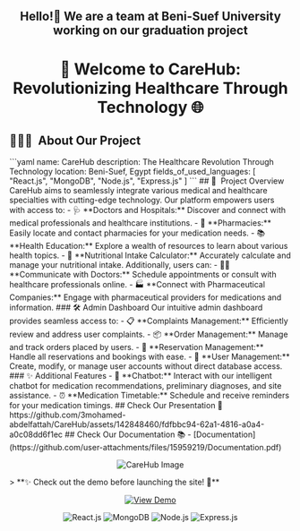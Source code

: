 <h2 align="center">Hello!👋 We are a team at Beni-Suef University working on our graduation project</h2>
<h1 align="center">
🚀 Welcome to CareHub: Revolutionizing Healthcare Through Technology 🌐
</h1>
<h2>👨🏻‍💻 &nbsp;About Our Project</h2>
```yaml
name: CareHub
description: The Healthcare Revolution Through Technology
location: Beni-Suef, Egypt
fields_of_used_languages:
  [
    "React.js",
    "MongoDB",
    "Node.js",
    "Express.js"
  ]
```
## 📝 &nbsp;Project Overview
CareHub aims to seamlessly integrate various medical and healthcare specialties with cutting-edge technology. Our platform empowers users with access to:
- 🩺 **Doctors and Hospitals:** Discover and connect with medical professionals and healthcare institutions.
- 💊 **Pharmacies:** Easily locate and contact pharmacies for your medication needs.
- 📚 **Health Education:** Explore a wealth of resources to learn about various health topics.
- 🥗 **Nutritional Intake Calculator:** Accurately calculate and manage your nutritional intake.
Additionally, users can:
- 👨‍⚕️ **Communicate with Doctors:** Schedule appointments or consult with healthcare professionals online.
- 🏭 **Connect with Pharmaceutical Companies:** Engage with pharmaceutical providers for medications and information.
### 🛠️ Admin Dashboard
Our intuitive admin dashboard provides seamless access to:
- 📋 **Complaints Management:** Efficiently review and address user complaints.
- 📦 **Order Management:** Manage and track orders placed by users.
- 📅 **Reservation Management:** Handle all reservations and bookings with ease.
- 👥 **User Management:** Create, modify, or manage user accounts without direct database access.
### ✨ Additional Features
- 🤖 **Chatbot:** Interact with our intelligent chatbot for medication recommendations, preliminary diagnoses, and site assistance.
- ⏰ **Medication Timetable:** Schedule and receive reminders for your medication timings.
## Check Our Presentation 🌟
https://github.com/3mohamed-abdelfattah/CareHub/assets/142848460/fdfbbc94-62a1-4816-a0a4-a0c08dd6f1ec
## Check Our Documentation 📚
- [Documentation](https://github.com/user-attachments/files/15959219/Documentation.pdf)
<p align="center">
  <img src="https://github.com/3mohamed-abdelfattah/Virtual_Project/assets/142848460/6ea29633-324c-4968-b919-7eb569623927" alt="CareHub Image"/>
</p>
> **✨ Check out the demo before launching the site! 🚀**
<p align="center">
<p align="center">
  <a href="https://github.com/3mohamed-abdelfattah/CareHub/assets/142848460/472b56b9-f941-43d3-9db1-5aac4de25222">
    <img src="https://img.shields.io/badge/View-Demo-blue" alt="View Demo"/>
  </a>
</p>
<p align="center">
  <img src="https://img.shields.io/badge/React.js-%2344d9f3.svg?logo=react&logoColor=white" alt="React.js"/>
  <img src="https://img.shields.io/badge/MongoDB-%2347A248.svg?logo=mongodb&logoColor=white" alt="MongoDB"/>
  <img src="https://img.shields.io/badge/Node.js-%23339933.svg?logo=node.js&logoColor=white" alt="Node.js"/>
  <img src="https://img.shields.io/badge/Express.js-%23000000.svg?logo=express&logoColor=white" alt="Express.js"/>
</p>
